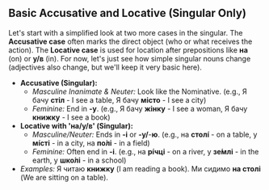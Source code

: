 ## Basic Accusative and Locative (Singular Only)

Let's start with a simplified look at two more cases in the singular. The **Accusative case** often marks the direct object (who or what receives the action). The **Locative case** is used for location after prepositions like **на** (on) or **у/в** (in). For now, let's just see how simple singular nouns change (adjectives also change, but we'll keep it very basic here).

* **Accusative (Singular):**
    * *Masculine Inanimate & Neuter:* Look like the Nominative. (e.g., Я бачу **стіл** - I see a table, Я бачу **місто** - I see a city)
    * *Feminine:* End in **-у**. (e.g., Я бачу **жінку** - I see a woman, Я бачу **книжку** - I see a book)
* **Locative with 'на/у/в' (Singular):**
    * *Masculine/Neuter:* Ends in **-і** or **-у/**-**ю**. (e.g., на **столі́** - on a table, у **мі́сті** - in a city, на **по́лі** - in a field)
    * *Feminine:* Often end in **-і**. (e.g., на **рі́чці** - on a river, у **зе́млі** - in the earth, у **шко́лі** - in a school)
* *Examples:* Я читаю **книжку** (I am reading a book). Ми сидимо **на столі** (We are sitting on a table).